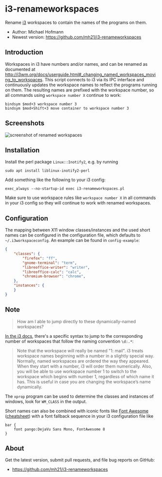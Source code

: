 # i3-renameworkspaces

Rename [i3](https://i3wm.org) workspaces to contain the names of the programs on them.

- Author: Michael Hofmann
- Newest version: <https://github.com/mh21/i3-renameworkspaces>

## Introduction

Workspaces in i3 have numbers and/or names, and can be renamed as documented at <http://i3wm.org/docs/userguide.html#_changing_named_workspaces_moving_to_workspaces>.
This script connects to i3 via its IPC interface and continuously updates the workspace names to reflect the programs running on them.
The resulting names are prefixed with the workspace number, so all commands using `workspace number X` continue to work:

```
bindsym $mod+3 workspace number 3
bindsym $mod+Shift+3 move container to workspace number 3
```

## Screenshots

![screenshot of renamed workspaces](https://mh21.github.io/i3-renameworkspaces.png)

## Installation

Install the perl package `Linux::Inotify2`, e.g. by running

    sudo apt install liblinux-inotify2-perl

Add something like the following to your i3 config:

    exec_always --no-startup-id exec i3-renameworkspaces.pl

Make sure to use workspace rules like `workspace number X` in all commands in your i3 config so they will continue to work with renamed workspaces.

## Configuration

The mapping between X11 window classes/instances and the used short names can be configured in the configuration file, which defaults to `~/.i3workspaceconfig`.
An example can be found in `config-example`:

```json
{
    "classes": {
        "firefox": "ff",
        "gnome-terminal": "term",
        "libreoffice-writer": "writer",
        "libreoffice-calc": "calc",
        "chromium-browser": "chrome",
    },
    "instances": {
    }
}
```

## Note

> How am I able to jump directly to these dynamically-named workspaces?

[In the i3
docs](https://i3wm.org/docs/userguide.html#_changing_named_workspaces_moving_to_workspaces),
there's a specific syntax to jump to the corresponding number of workspaces that
follow the naming convention `\d:.*`:

> Note that the workspace will really be named "1: mail". i3 treats workspace
> names beginning with a number in a slightly special way. Normally, named
> workspaces are ordered the way they appeared. When they start with a number,
> i3 will order them numerically. Also, you will be able to use workspace number
> 1 to switch to the workspace which begins with number 1, regardless of which
> name it has. This is useful in case you are changing the workspace’s name
> dynamically.

The `xprop` program can be used to determine the classes and instances of windows, look for `WM_CLASS` in the output.

Short names can also be combined with iconic fonts like [Font Awesome](https://fontawesome.com) ([cheatsheet](https://fontawesome.com/cheatsheet)) with a font fallback sequence in your i3 configuration file like

```
bar {
    font pango:DejaVu Sans Mono, FontAwesome 8
}
```

## About

Get the latest version, submit pull requests, and file bug reports on GitHub:

- <https://github.com/mh21/i3-renameworkspaces>
